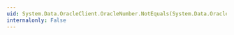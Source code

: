 ```yaml
---
uid: System.Data.OracleClient.OracleNumber.NotEquals(System.Data.OracleClient.OracleNumber,System.Data.OracleClient.OracleNumber)
internalonly: False
---
```

